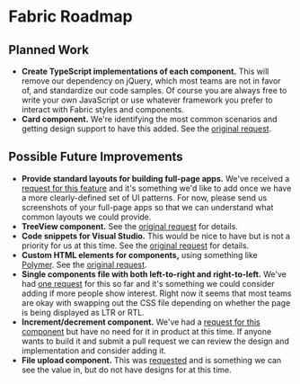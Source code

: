 # Fabric Roadmap

## Planned Work
- **Create TypeScript implementations of each component.** This will remove our dependency on jQuery, which most teams are not in favor of, and standardize our code samples. Of course you are always free to write your own JavaScript or use whatever framework you prefer to interact with Fabric styles and components.
- **Card component.** We're identifying the most common scenarios and getting design support to have this added. See the [original request](https://github.com/OfficeDev/Office-UI-Fabric/issues/152).

## Possible Future Improvements
- **Provide standard layouts for building full-page apps.** We've received a [request for this feature](https://github.com/OfficeDev/Office-UI-Fabric/issues/284) and it's something we'd like to add once we have a more clearly-defined set of UI patterns. For now, please send us screenshots of your full-page apps so that we can understand what common layouts we could provide.
- **TreeView component.** See the [original request](https://github.com/OfficeDev/Office-UI-Fabric/issues/238) for details.
- **Code snippets for Visual Studio.** This would be nice to have but is not a priority for us at this time. See the [original request](https://github.com/OfficeDev/Office-UI-Fabric/issues/233) for details.
- **Custom HTML elements for components,** using something like [Polymer](https://www.polymer-project.org/). See the [original request](https://github.com/OfficeDev/Office-UI-Fabric/issues/223).
- **Single components file with both left-to-right and right-to-left.** We've had [one request](https://github.com/OfficeDev/Office-UI-Fabric/issues/210) for this so far and it's something we could consider adding if more people show interest. Right now it seems that most teams are okay with swapping out the CSS file depending on whether the page is being displayed as LTR or RTL.
- **Increment/decrement component.** We've had a [request for this component](https://github.com/OfficeDev/Office-UI-Fabric/issues/196) but have no need for it in product at this time. If anyone wants to build it and submit a pull request we can review the design and implementation and consider adding it.
- **File upload component.** This was [requested](https://github.com/OfficeDev/Office-UI-Fabric/issues/134) and is something we can see the value in, but do not have designs for at this time.

